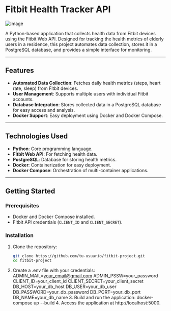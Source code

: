 # Fitbit Health Tracker API

![image](https://github.com/user-attachments/assets/2b9f24e7-29c4-4f7a-b693-48fc0ea7b6e6)


A Python-based application that collects health data from Fitbit devices using the Fitbit Web API. Designed for tracking the health metrics of elderly users in a residence, this project automates data collection, stores it in a PostgreSQL database, and provides a simple interface for monitoring.

---

## Features

- **Automated Data Collection**: Fetches daily health metrics (steps, heart rate, sleep) from Fitbit devices.
- **User Management**: Supports multiple users with individual Fitbit accounts.
- **Database Integration**: Stores collected data in a PostgreSQL database for easy access and analysis.
- **Docker Support**: Easy deployment using Docker and Docker Compose.

---

## Technologies Used

- **Python**: Core programming language.
- **Fitbit Web API**: For fetching health data.
- **PostgreSQL**: Database for storing health metrics.
- **Docker**: Containerization for easy deployment.
- **Docker Compose**: Orchestration of multi-container applications.

---

## Getting Started

### Prerequisites

- Docker and Docker Compose installed.
- Fitbit API credentials (`CLIENT_ID` and `CLIENT_SECRET`).

### Installation

1. Clone the repository:
   ```bash
   git clone https://github.com/tu-usuario/fitbit-project.git
   cd fitbit-project
2. Create a .env file with your credentials:
        ADMIN_MAIL=your_email@gmail.com
        ADMIN_PSSW=your_password
        CLIENT_ID=your_client_id
        CLIENT_SECRET=your_client_secret
        DB_HOST=your_db_host
        DB_USER=your_db_user
        DB_PASSWORD=your_db_password
        DB_PORT=your_db_port
        DB_NAME=your_db_name
   3. Build and run the application:
      docker-compose up --build
   4. Access the application at http://localhost:5000.
